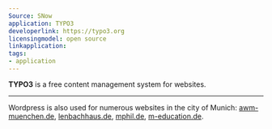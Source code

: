 ```yaml
---
Source: SNow
application: TYPO3
developerlink: https://typo3.org
licensingmodel: open source
linkapplication: 
tags:
- application
---
```


__TYPO3__ is a free content management system for websites.


---

Wordpress is also used for numerous websites in the city of Munich:
[awm-muenchen.de](https://www.awm-muenchen.de), [lenbachhaus.de](https://www.lenbachhaus.de), [mphil.de](https://www.mphil.de), [m-education.de](https://m-bildung.de).
